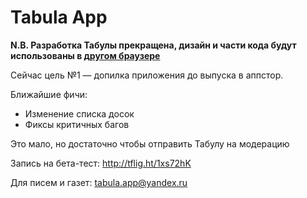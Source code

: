 Tabula App
======
**N.B. Разработка Табулы прекращена, дизайн и части кода будут использованы в [другом браузере](https://github.com/8ofproject/2ch-Browser-iOS)**

Сейчас цель №1 — допилка приложения до выпуска в аппстор.

Ближайшие фичи:
+ Изменение списка досок
+ Фиксы критичных багов

Это мало, но достаточно чтобы отправить Табулу на модерацию

Запись на бета-тест: http://tflig.ht/1xs72hK

Для писем и газет: tabula.app@yandex.ru
